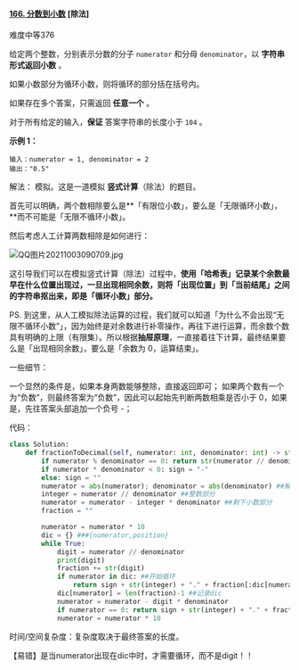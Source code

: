 #### [166. 分数到小数](https://leetcode-cn.com/problems/fraction-to-recurring-decimal/) [除法]

难度中等376

给定两个整数，分别表示分数的分子 `numerator` 和分母 `denominator`，以 **字符串形式返回小数** 。

如果小数部分为循环小数，则将循环的部分括在括号内。

如果存在多个答案，只需返回 **任意一个** 。

对于所有给定的输入，**保证** 答案字符串的长度小于 `104` 。

**示例 1：**

```
输入：numerator = 1, denominator = 2
输出："0.5"
```

解法： 模拟。这是一道模拟 **竖式计算**（除法）的题目。

首先可以明确，两个数相除要么是**「有限位小数」，要么是「无限循环小数」，**而不可能是「无限不循环小数」。

然后考虑人工计算两数相除是如何进行：

![QQ图片20211003090709.jpg](https://pic.leetcode-cn.com/1633223480-OLGSxy-file_1633223479713)

这引导我们可以在模拟竖式计算（除法）过程中，**使用「哈希表」记录某个余数最早在什么位置出现过，一旦出现相同余数，则将「出现位置」到「当前结尾」之间的字符串抠出来，即是「循环小数」部分。**

PS. 到这里，从人工模拟除法运算的过程，我们就可以知道「为什么不会出现“无限不循环小数”」，因为始终是对余数进行补零操作，再往下进行运算，而余数个数具有明确的上限（有限集）。所以根据**抽屉原理**，一直接着往下计算，最终结果要么是「出现相同余数」，要么是「余数为 0，运算结束」。

一些细节：

一个显然的条件是，如果本身两数能够整除，直接返回即可；
如果两个数有一个为“负数”，则最终答案为“负数”，因此可以起始先判断两数相乘是否小于 0，如果是，先往答案头部追加一个负号 -；

代码：

```python
class Solution:
    def fractionToDecimal(self, numerator: int, denominator: int) -> str:
        if numerator % denominator == 0: return str(numerator // denominator) ##直接整除
        if numerator * denominator < 0: sign = "-"
        else: sign = ""
        numerator = abs(numerator); denominator = abs(denominator) ##解决负号问题
        integer = numerator // denominator ##整数部分
        numerator = numerator - integer * denominator ##剩下小数部分
        fraction = ""

        numerator = numerator * 10
        dic = {} ###{numerator,position}
        while True:
            digit = numerator // denominator
            print(digit)
            fraction += str(digit)
            if numerator in dic: ##开始循环
                return sign + str(integer) + "." + fraction[:dic[numerator]] + "(" + fraction[dic[numerator]:-1] + ")" 
            dic[numerator] = len(fraction)-1 ##记录dic
            numerator = numerator - digit * denominator
            if numerator == 0: return sign + str(integer) + "." + fraction ##整除了
            numerator = numerator * 10
```

时间/空间复杂度：复杂度取决于最终答案的长度。

【易错】是当numerator出现在dic中时，才需要循环，而不是digit！！